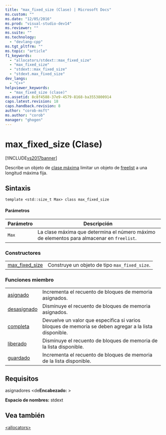 ```yaml
---
title: "max_fixed_size (Clase) | Microsoft Docs"
ms.custom: ""
ms.date: "12/05/2016"
ms.prod: "visual-studio-dev14"
ms.reviewer: ""
ms.suite: ""
ms.technology: 
  - "devlang-cpp"
ms.tgt_pltfrm: ""
ms.topic: "article"
f1_keywords: 
  - "allocators/stdext::max_fixed_size"
  - "max_fixed_size"
  - "stdext::max_fixed_size"
  - "stdext.max_fixed_size"
dev_langs: 
  - "C++"
helpviewer_keywords: 
  - "max_fixed_size (clase)"
ms.assetid: 8c8f4588-37e9-4579-8168-ba3553800914
caps.latest.revision: 18
caps.handback.revision: 8
author: "corob-msft"
ms.author: "corob"
manager: "ghogen"
---
```

# max_fixed_size (Clase)
[!INCLUDE[vs2017banner](../assembler/inline/includes/vs2017banner.md)]

Describe un objeto de [clase máxima](../standard-library/allocators-header.md) limitar un objeto de [freelist](../standard-library/freelist-class.md) a una longitud máxima fija.  
  
## Sintaxis  
  
```  
template <std::size_t Max> class max_fixed_size  
```  
  
#### Parámetros  
  
|Parámetro|Descripción|  
|---------------|-----------------|  
|`Max`|La clase máxima que determina el número máximo de elementos para almacenar en `freelist`.|  
  
### Constructores  
  
|||  
|-|-|  
|[max\_fixed\_size](../Topic/max_fixed_size::max_fixed_size.md)|Construye un objeto de tipo `max_fixed_size`.|  
  
### Funciones miembro  
  
|||  
|-|-|  
|[asignado](../Topic/max_fixed_size::allocated.md)|Incrementa el recuento de bloques de memoria asignados.|  
|[desasignado](../Topic/max_fixed_size::deallocated.md)|Disminuye el recuento de bloques de memoria asignados.|  
|[completa](../Topic/max_fixed_size::full.md)|Devuelve un valor que especifica si varios bloques de memoria se deben agregar a la lista disponible.|  
|[liberado](../Topic/max_fixed_size::released.md)|Disminuye el recuento de bloques de memoria de la lista disponible.|  
|[guardado](../Topic/max_fixed_size::saved.md)|Incrementa el recuento de bloques de memoria de la lista disponible.|  
  
## Requisitos  
 asignadores \<de**Encabezado:** \>  
  
 **Espacio de nombres:** stdext  
  
## Vea también  
 [\<allocators\>](../standard-library/allocators-header.md)